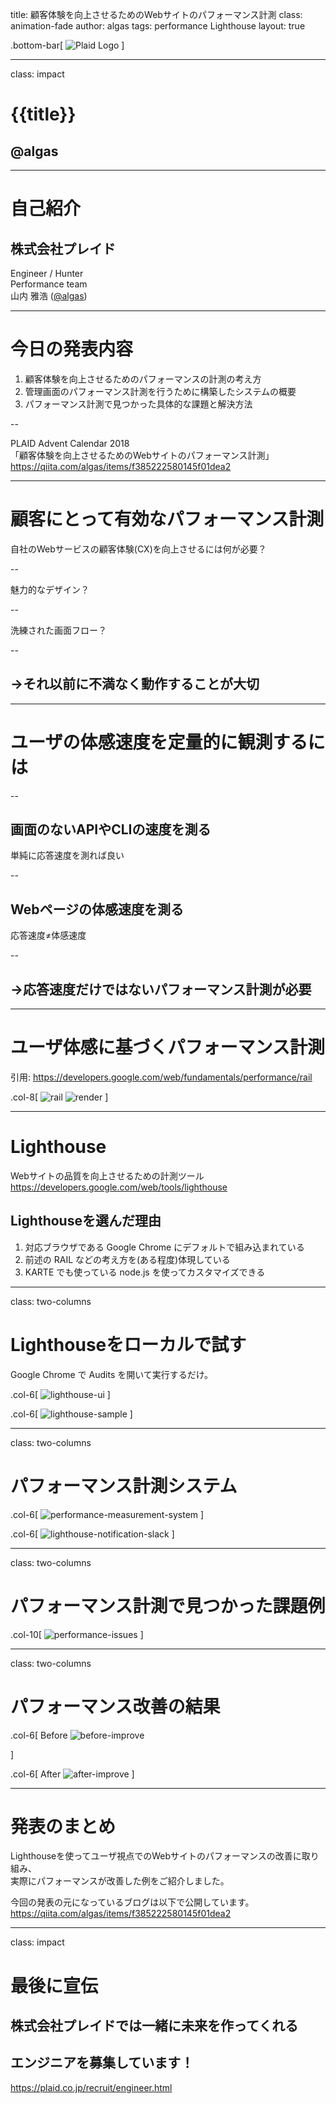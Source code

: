 title: 顧客体験を向上させるためのWebサイトのパフォーマンス計測
class: animation-fade
author: algas
tags: performance Lighthouse
layout: true

<!-- This slide will serve as the base layout for all your slides -->
.bottom-bar[
  ![Plaid Logo](resources/plaid_logo_white.png)
]

---

class: impact

# {{title}}
## @algas

---

# 自己紹介

## 株式会社プレイド
Engineer / Hunter  
Performance team  
山内 雅浩 ([@algas](https://github.com/algas))

---

# 今日の発表内容

1. 顧客体験を向上させるためのパフォーマンスの計測の考え方
1. 管理画面のパフォーマンス計測を行うために構築したシステムの概要
1. パフォーマンス計測で見つかった具体的な課題と解決方法

--

PLAID Advent Calendar 2018  
「顧客体験を向上させるためのWebサイトのパフォーマンス計測」  
https://qiita.com/algas/items/f385222580145f01dea2

---

# 顧客にとって有効なパフォーマンス計測

自社のWebサービスの顧客体験(CX)を向上させるには何が必要？

--

魅力的なデザイン？  

--

洗練された画面フロー？  

--

## →それ以前に不満なく動作することが大切

---

# ユーザの体感速度を定量的に観測するには

--
## 画面のないAPIやCLIの速度を測る

単純に応答速度を測れば良い

--
## Webページの体感速度を測る

応答速度≠体感速度

--
## →応答速度だけではないパフォーマンス計測が必要

---

# ユーザ体感に基づくパフォーマンス計測

引用: https://developers.google.com/web/fundamentals/performance/rail

.col-8[
<img src="resources/rail.png" alt="rail" class="two-columns">
<img src="resources/render-frame.png" alt="render" class="two-columns">
]  

---

# Lighthouse

Webサイトの品質を向上させるための計測ツール
https://developers.google.com/web/tools/lighthouse

## Lighthouseを選んだ理由

1. 対応ブラウザである Google Chrome にデフォルトで組み込まれている
1. 前述の RAIL などの考え方を(ある程度)体現している
1. KARTE でも使っている node.js を使ってカスタマイズできる

---

class: two-columns

# Lighthouseをローカルで試す

Google Chrome で Audits を開いて実行するだけ。

.col-6[
<img src="resources/lighthouse-ui.png" alt="lighthouse-ui" class="two-columns">
]

.col-6[
<img src="resources/lighthouse-sample.png" alt="lighthouse-sample" class="two-columns">
]

---

class: two-columns

# パフォーマンス計測システム

.col-6[
<img src="resources/performance-measurement-system.png" alt="performance-measurement-system" class="two-columns">
]

.col-6[
<img src="resources/lighthouse-notification-slack.png" alt="lighthouse-notification-slack" class="two-columns">
]

---

class: two-columns

# パフォーマンス計測で見つかった課題例

.col-10[
<img src="resources/performance-issues.png" alt="performance-issues" class="two-columns">
]

---

class: two-columns

# パフォーマンス改善の結果

.col-6[
Before
<img src="resources/before-improve.png" alt="before-improve" class="two-columns">

]

.col-6[
After
<img src="resources/after-improve.png" alt="after-improve" class="two-columns">
]

---

# 発表のまとめ

Lighthouseを使ってユーザ視点でのWebサイトのパフォーマンスの改善に取り組み、  
実際にパフォーマンスが改善した例をご紹介しました。

今回の発表の元になっているブログは以下で公開しています。
https://qiita.com/algas/items/f385222580145f01dea2

---

class: impact

# 最後に宣伝

## 株式会社プレイドでは一緒に未来を作ってくれる
## エンジニアを募集しています！

https://plaid.co.jp/recruit/engineer.html

